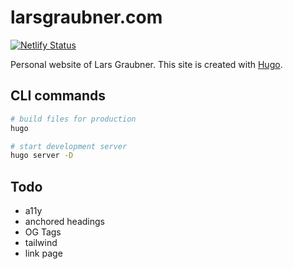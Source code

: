# larsgraubner.com

[![Netlify Status](https://api.netlify.com/api/v1/badges/74c4d0c0-8cc9-4107-b6cb-046b2d027918/deploy-status)](https://app.netlify.com/sites/friendly-dubinsky-06aa6c/deploys)

Personal website of Lars Graubner. This site is created with [Hugo](https://gohugo.io/).

## CLI commands

```bash
# build files for production
hugo

# start development server
hugo server -D
```

## Todo

- a11y
- anchored headings
- OG Tags
- tailwind
- link page
